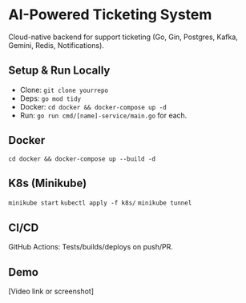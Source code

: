 # AI-Powered Ticketing System

Cloud-native backend for support ticketing (Go, Gin, Postgres, Kafka, Gemini, Redis, Notifications).

## Setup & Run Locally
- Clone: `git clone yourrepo`
- Deps: `go mod tidy`
- Docker: `cd docker && docker-compose up -d`
- Run: `go run cmd/[name]-service/main.go` for each.

## Docker
`cd docker && docker-compose up --build -d`

## K8s (Minikube)
`minikube start`
`kubectl apply -f k8s/`
`minikube tunnel`

## CI/CD
GitHub Actions: Tests/builds/deploys on push/PR.

## Demo
[Video link or screenshot]